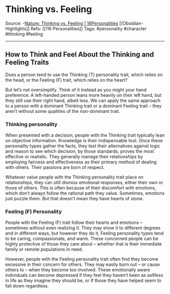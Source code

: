 # Thinking vs. Feeling

Source: -[Nature: Thinking vs. Feeling | 16Personalities](https://www.16personalities.com/articles/nature-thinking-vs-feeling) [[Obsidian-Highlights]]
Refs: [[!16 Personalities]]
Tags: #personality #character #thinking #feeling

---

## How to Think and Feel About the Thinking and Feeling Traits

Does a person tend to use the Thinking (T) personality trait, which relies on the head, or the Feeling (F) trait, which relies on the heart?

But let’s not oversimplify. Think of it instead as you might your hand preference: A left-handed person leans more heavily on their left hand, but they still use their right hand, albeit less. We can apply the same approach to a person with a dominant Thinking trait or a dominant Feeling trait – they aren’t without some qualities of the non-dominant trait.

### Thinking personality
When presented with a decision, people with the Thinking trait typically lean on objective information. Knowledge is their indispensable tool. Once these personality types gather the facts, they test their alternatives against logic and reason to see which decision, by those standards, proves the most effective or realistic. They generally manage their relationships by employing fairness and effectiveness as their primary method of dealing with others. Their passions are born of respect.

Whatever value people with the Thinking personality trait place on relationships, they can still dismiss emotional responses, either their own or those of others. This is often because of their discomfort with emotions, which don’t always follow the rational path they value. Sometimes, emotions just puzzle them. But that doesn’t mean they have hearts of stone.

### Feeling (F) Personality
People with the Feeling (F) trait follow their hearts and emotions – sometimes without even realizing it. They may show it to different degrees and in different ways, but however they do it, Feeling personality types tend to be caring, compassionate, and warm. These concerned people can be highly protective of those they care about – whether that is their immediate family or remote populations in need.

However, people with the Feeling personality trait often find they become excessive in their concern for others. They may easily burn out – or cause others to – when they become too involved. These emotionally aware individuals can become depressed if they feel they haven’t been as selfless in life as they imagine they should be, or if those they have helped seem to fall down regardless.
